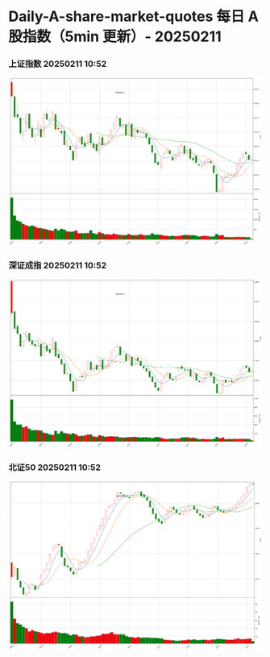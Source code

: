 
# Daily-A-share-market-quotes 每日 A 股指数（5min 更新）- 20250211

### 上证指数 20250211 10:52
![](./fig/2025/2/20250211-sh000001.png)

### 深证成指 20250211 10:52
![](./fig/2025/2/20250211-sz399001.png)

### 北证50 20250211 10:52
![](./fig/2025/2/20250211-bj899050.png)
